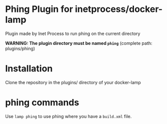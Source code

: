 # Phing Plugin for inetprocess/docker-lamp
Plugin made by Inet Process to run phing on the current directory

__WARNING: The plugin directory must be named `phing`__ (complete path: plugins/phing)

# Installation
Clone the repository in the plugins/ directory of your docker-lamp


# phing commands
Use `lamp phing` to use phing where you have a `build.xml` file.

